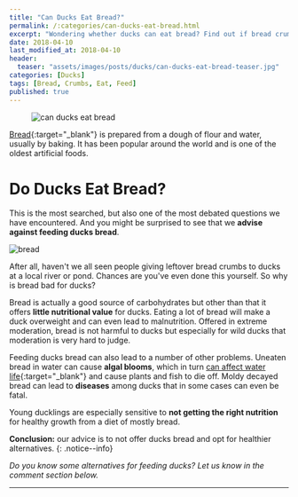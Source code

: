 ```yaml
---
title: "Can Ducks Eat Bread?"
permalink: /:categories/can-ducks-eat-bread.html
excerpt: "Wondering whether ducks can eat bread? Find out if bread crumbs are healthy for a duck."
date: 2018-04-10
last_modified_at: 2018-04-10
header:
  teaser: "assets/images/posts/ducks/can-ducks-eat-bread-teaser.jpg"
categories: [Ducks]
tags: [Bread, Crumbs, Eat, Feed]
published: true
---
```


<figure>
  <img src="{{ site.url }}/assets/images/posts/ducks/can-ducks-eat-bread.jpg" alt="can ducks eat bread" class="title-banner">
</figure>

[Bread](https://en.wikipedia.org/wiki/Bread){:target="_blank"} is prepared from a dough of flour and water, usually by baking. It has been popular around the world and is one of the oldest artificial foods.

# Do Ducks Eat Bread?

This is the most searched, but also one of the most debated questions we have encountered. And you might be surprised to see that we **advise against feeding ducks bread**.

<img src="{{ site.url }}/assets/images/posts/food/bread.jpg" alt="bread" class="align-right">

After all, haven't we all seen people giving leftover bread crumbs to ducks at a local river or pond. Chances are you've even done this yourself. So why is bread bad for ducks?

Bread is actually a good source of carbohydrates but other than that it offers **little nutritional value** for ducks. Eating a lot of bread will make a duck overweight and can even lead to malnutrition. Offered in extreme moderation, bread is not harmful to ducks but especially for wild ducks that moderation is very hard to judge.

Feeding ducks bread can also lead to a number of other problems. Uneaten bread in water can cause **algal blooms**, which in turn [can affect water life](https://en.wikipedia.org/wiki/Algal_bloom#Freshwater_algal_blooms){:target="_blank"} and cause plants and fish to die off. Moldy decayed bread can lead to **diseases** among ducks that in some cases can even be fatal.

Young ducklings are especially sensitive to **not getting the right nutrition** for healthy growth from a diet of mostly bread.

**Conclusion:** our advice is to not offer ducks bread and opt for healthier alternatives.
{: .notice--info}

_Do you know some alternatives for feeding ducks? Let us know in the comment section below._

---
